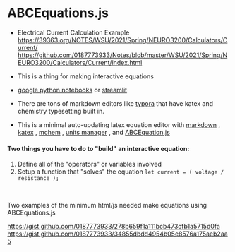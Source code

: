 # ABCEquations.js

- Electrical Current Calculation Example
https://39363.org/NOTES/WSU/2021/Spring/NEURO3200/Calculators/Current/
https://github.com/0187773933/Notes/blob/master/WSU/2021/Spring/NEURO3200/Calculators/Current/index.html

- This is a thing for making interactive equations

- [google python notebooks](https://colab.research.google.com/) or [streamlit](https://www.streamlit.io/)

- There are tons of markdown editors like [typora](https://typora.io/) that have katex and chemistry typesetting built in.

- This is a minimal auto-updating latex equation editor with [markdown](https://en.wikipedia.org/wiki/Markdown) , [katex](https://katex.org/) , [mchem](https://mhchem.github.io/MathJax-mhchem/) , [units manager](https://github.com/gentooboontoo/js-quantities) , and [ABCEquation.js](https://39363.org/CDN/NOTES/ABCEquations.js)



#### Two things you have to do to "build" an interactive equation:

1. Define all of the "operators" or variables involved
2. Setup a function that "solves" the equation
`let current = ( voltage / resistance );`

<br>

Two examples of the minimum html/js needed make equations using ABCEquations.js

https://gist.github.com/0187773933/278b659f1a111bcb473cfb1a5715d0fa
https://gist.github.com/0187773933/34855dbdd4954b05e8576a175aeb2aa5